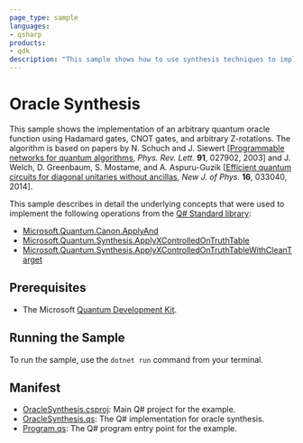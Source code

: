 ```yaml
---
page_type: sample
languages:
- qsharp
products:
- qdk
description: "This sample shows how to use synthesis techniques to implement arbitrary quantum oracles in Q#."
---
```


# Oracle Synthesis

This sample shows the implementation of an arbitrary quantum oracle function
using Hadamard gates, CNOT gates, and arbitrary Z-rotations.  The algorithm is
based on papers by N. Schuch and J. Siewert [[Programmable networks for quantum
algorithms](https://journals.aps.org/prl/abstract/10.1103/PhysRevLett.91.027902),
*Phys. Rev. Lett.* **91**, 027902, 2003] and J. Welch, D. Greenbaum, S. Mostame,
and A. Aspuru-Guzik [[Efficient quantum circuits for diagonal unitaries without
ancillas](http://iopscience.iop.org/article/10.1088/1367-2630/16/3/033040/meta),
*New J. of Phys.* **16**, 033040, 2014].

This sample describes in detail the underlying concepts that were used to implement
the following operations from the [Q# Standard library](https://github.com/microsoft/QuantumLibraries/tree/main/Standard):

- [Microsoft.Quantum.Canon.ApplyAnd](https://docs.microsoft.com/qsharp/api/qsharp/microsoft.quantum.canon.applyand)
- [Microsoft.Quantum.Synthesis.ApplyXControlledOnTruthTable](https://docs.microsoft.com/qsharp/api/qsharp/microsoft.quantum.synthesis.applyxcontrolledontruthtable)
- [Microsoft.Quantum.Synthesis.ApplyXControlledOnTruthTableWithCleanTarget](https://docs.microsoft.com/qsharp/api/qsharp/microsoft.quantum.synthesis.applyxcontrolledontruthtablewithcleantarget)

## Prerequisites

- The Microsoft [Quantum Development Kit](https://docs.microsoft.com/azure/quantum/install-overview-qdk/).

## Running the Sample

To run the sample, use the `dotnet run` command from your terminal.

## Manifest

- [OracleSynthesis.csproj](./OracleSynthesis.csproj): Main Q# project for the example.
- [OracleSynthesis.qs](./OracleSynthesis.qs): The Q# implementation for oracle synthesis.
- [Program.qs](./Program.qs): The Q# program entry point for the example.
